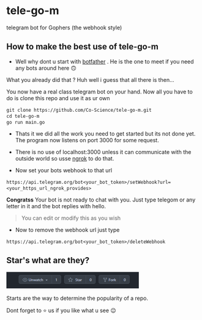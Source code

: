 # tele-go-m
telegram bot for Gophers (the webhook style)

## How to make the best use of tele-go-m

- Well why dont u start with [botfather](https://t.me/botfather) . He is the one to meet if you need any bots around here 🙃

What you already did that ? Huh well i guess that all there is then... 

You now have a real class telegram bot on your hand. Now all you have to do is clone this repo and use it as ur own

```
git clone https://github.com/Co-Science/tele-go-m.git
cd tele-go-m
go run main.go
```

- Thats it we did all the work you need to get started but its not done yet. The program now listens on port 3000 for some request.

- There is no use of localhost:3000 unless it can communicate with the outside world so usse [ngrok](https://ngrok.com/) to do that.

- Now set your bots webhook to that url
```
https://api.telegram.org/bot<your_bot_token>/setWebhook?url=<your_https_url_ngrok_provides>
```

__Congratss__ Your bot is not ready to chat with you. Just type telegom or any letter in it and the bot replies with hello.

> You can edit or modify this as you wish

- Now to remove the webhook url just type 

```
https://api.telegram.org/bot<your_bot_token>/deleteWebhook
```

## Star's what are they?

![stars_in_github](./Resources/img/starts.png)

Starts are the way to determine the popularity of a repo.

Dont forget to ⭐ us if you like what u see 😉
